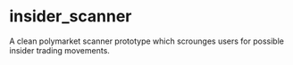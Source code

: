 # insider_scanner
A clean polymarket scanner prototype which scrounges users for possible insider trading movements. 
